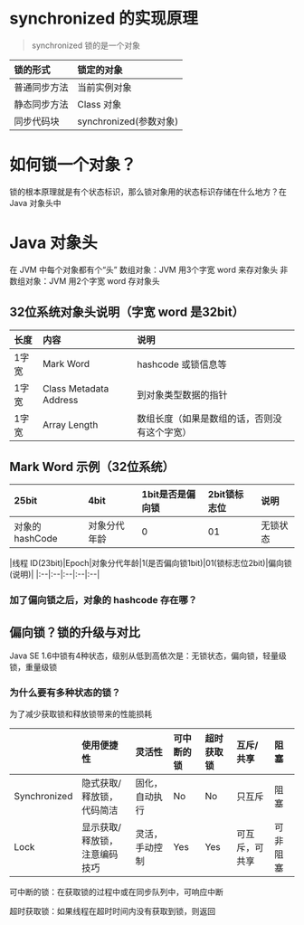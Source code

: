 
# synchronized 的实现原理
> synchronized 锁的是一个对象

| 锁的形式|锁定的对象|
|:--|:--|
|普通同步方法|当前实例对象|
|静态同步方法|Class 对象|
|同步代码块|synchronized(参数对象)|

# 如何锁一个对象？
锁的根本原理就是有个状态标识，那么锁对象用的状态标识存储在什么地方？在 Java 对象头中

# Java 对象头
在 JVM 中每个对象都有个“头”
数组对象：JVM 用3个字宽 word 来存对象头
非数组对象：JVM 用2个字宽 word 存对象头

## 32位系统对象头说明（字宽 word 是32bit）
|长度|内容|说明|
|:--|:--|:--|
|1字宽|Mark Word|hashcode 或锁信息等|
|1字宽|Class Metadata Address|到对象类型数据的指针|
|1字宽|Array Length|数组长度（如果是数组的话，否则没有这个字宽）|

## Mark Word 示例（32位系统）

|25bit|4bit|1bit是否是偏向锁|2bit锁标志位|说明|
|:--|:--|:--|:--|:--|
|对象的 hashCode|对象分代年龄|0|01|无锁状态|


|线程 ID(23bit)|Epoch|对象分代年龄|1(是否偏向锁1bit)|01(锁标志位2bit)|偏向锁(说明)|
|:--|:--|:--|:--|:--|

### 加了偏向锁之后，对象的 hashcode 存在哪？

## 偏向锁？锁的升级与对比
Java SE 1.6中锁有4种状态，级别从低到高依次是：无锁状态，偏向锁，轻量级锁，重量级锁

### 为什么要有多种状态的锁？
为了减少获取锁和释放锁带来的性能损耗



| | 使用便捷性 | 灵活性 | 可中断的锁 | 超时获取锁 | 互斥/共享 | 阻塞 |
| :--- | :--- | :--- | :--- | :--- | :--- | :--- |
| Synchronized | 隐式获取/释放锁，代码简洁 | 固化，自动执行 | No | No | 只互斥 | 阻塞 |
| Lock | 显示获取/释放锁，注意编码技巧 | 灵活，手动控制 | Yes | Yes | 可互斥，可共享 | 可非阻塞 |

可中断的锁：在获取锁的过程中或在同步队列中，可响应中断

超时获取锁：如果线程在超时时间内没有获取到锁，则返回